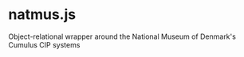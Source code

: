 natmus.js
=========

Object-relational wrapper around the National Museum of Denmark's Cumulus CIP systems
